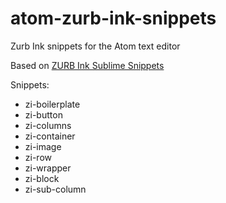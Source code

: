 # atom-zurb-ink-snippets
Zurb Ink snippets for the Atom text editor

Based on [ZURB Ink Sublime Snippets](https://github.com/christianrojas/zurb-ink-sublime-snippets)

Snippets:
- zi-boilerplate
- zi-button
- zi-columns
- zi-container
- zi-image
- zi-row
- zi-wrapper
- zi-block
- zi-sub-column
